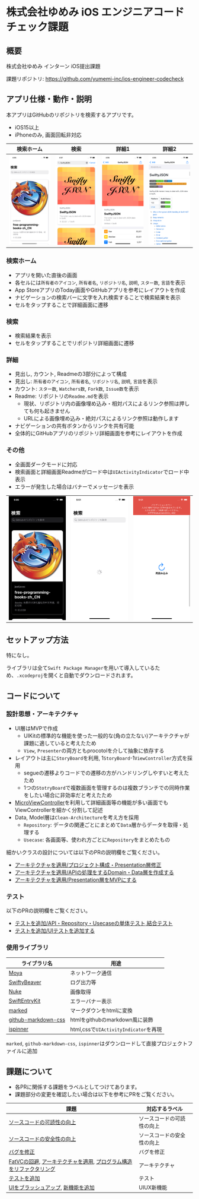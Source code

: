 # 株式会社ゆめみ iOS エンジニアコードチェック課題

## 概要

株式会社ゆめみ インターン iOS提出課題

課題リポジトリ: https://github.com/yumemi-inc/ios-engineer-codecheck

## アプリ仕様・動作・説明

本アプリはGitHubのリポジトリを検索するアプリです。

- iOS15以上
- iPhoneのみ, 画面回転非対応

| 検索ホーム | 検索 | 詳細1 | 詳細2 |
| ------ | ------ | ------ | ------ |
| ![](README_Images/Home.png) | ![](README_Images/Search.png)  | ![](README_Images/Detail.png) |![](README_Images/Detail_Readme.png)  |

### 検索ホーム
- アプリを開いた直後の画面
- 各セルには`所有者のアイコン`, `所有者名`, `リポジトリ名`, `説明`, `スター数`, `言語`を表示
- App StoreアプリのToday画面やGitHubアプリを参考にレイアウトを作成
- ナビゲーションの検索バーに文字を入れ検索することで検索結果を表示
- セルをタップすることで詳細画面に遷移

### 検索
- 検索結果を表示
- セルをタップすることでリポジトリ詳細画面に遷移

### 詳細
- 見出し, カウント, Readmeの3部分によって構成
- 見出し: `所有者のアイコン`, `所有者名`, `リポジトリ名`, `説明`, `言語`を表示
- カウント: `スター数`, `Watchers数`, `Fork数`, `Issue数`を表示
- Readme: リポジトリの`Readme.md`を表示
    - 現状、リポジトリ内の画像埋め込み・相対パスによるリンク参照は押しても何も起きません
    - URLによる画像埋め込み・絶対パスによるリンク参照は動作します
- ナビゲーションの共有ボタンからリンクを共有可能
- 全体的にGitHubアプリのリポジトリ詳細画面を参考にレイアウトを作成

### その他
- 全画面ダークモードに対応
- 検索画面と詳細画面Readmeがロード中は`UIActivityIndicator`でロード中表示
- エラーが発生した場合はバナーでメッセージを表示

|  |  | |
| ------ | ------ | ------- |
| ![](README_Images/DarkMode.png) | ![](README_Images/Loading.png) | ![](README_Images/Error.png) |

## セットアップ方法

特になし。

ライブラリは全て`Swift Package Manager`を用いて導入しているため、`.xcodeproj`を開くと自動でダウンロードされます。

## コードについて
### 設計思想・アーキテクチャ

- UI層はMVPで作成
    - UIKitの標準的な機能を使った一般的な(角の立たない)アーキテクチャが課題に適していると考えたため
    - `View`, `Presenter`の両方ともprocotolを介して抽象に依存する
- レイアウトは主に`StoryBoard`を利用, 1`StoryBoard`-1`ViewController`方式を採用
    - segueの遷移よりコードでの遷移の方がハンドリングしやすいと考えたため
    - 1つの`StotryBoard`で複数画面を管理するのは複数ブランチでの同時作業をしたい場合に非効率だと考えたため
- [MicroViewController](https://fortee.jp/iosdc-japan-2018/proposal/ef7c210d-d4dc-4a91-9601-e9d1edba441a)を利用して詳細画面等の機能が多い画面でもViewControllerを細かく分割して記述
- Data, Model層は`Clean-Architecture`を考え方を採用
    - `Repository`: データの関連ごとにまとめて`Data`層からデータを取得・処理する
    - `Usecase`: 各画面等、使われ方ごとに`Repository`をまとめたもの

細かいクラスの設計については以下のPRの説明欄をご覧ください。

- [アーキテクチャを適用/プロジェクト構成・Presentation層修正](https://github.com/kntkymt/yumemi-ios-engineer-codecheck/pull/4)
- [アーキテクチャを適用/APIの処理をするDomain・Data層を作成する](https://github.com/kntkymt/yumemi-ios-engineer-codecheck/pull/5)
- [アーキテクチャを適用/Presentation層をMVPにする](https://github.com/kntkymt/yumemi-ios-engineer-codecheck/pull/6)

### テスト

以下のPRの説明欄をご覧ください。

- [テストを追加/API・Repository・Usecaseの単体テスト,結合テスト](https://github.com/kntkymt/yumemi-ios-engineer-codecheck/pull/17)
- [テストを追加/UIテストを追加する](https://github.com/kntkymt/yumemi-ios-engineer-codecheck/pull/18)

### 使用ライブラリ

| ライブラリ名 | 用途 |
| ------ | ------ |
| [Moya](https://github.com/Moya/Moya.git) | ネットワーク通信 |
| [SwiftyBeaver](https://github.com/SwiftyBeaver/SwiftyBeaver.git) | ログ出力等 |
| [Nuke](https://github.com/kean/Nuke.git) | 画像取得 |
| [SwiftEntryKit](https://github.com/huri000/SwiftEntryKit.git) | エラーバナー表示 |
| [marked](https://github.com/markedjs/marked) | マークダウンをhtmlに変換 |
| [github-markdown-css](https://github.com/sindresorhus/github-markdown-css) | htmlをgithubのmarkdown風に装飾 |
| [ispinner](https://github.com/swordray/ispinner) | html,cssで`UIActivityIndicator`を再現 |

`marked`, `github-markdown-css`, `ispinner`はダウンロードして直接プロジェクトファイルに追加

## 課題について

- 各PRに関係する課題をラベルとしてつけてあります。
- 課題部分の変更を確認したい場合は以下を参考にPRをご覧ください。

| 課題 | 対応するラベル |
| ------ | ------ |
| [ソースコードの可読性の向上](https://github.com/yumemi-inc/ios-engineer-codecheck/issues/2) | ソースコードの可読性の向上 |
| [ソースコードの安全性の向上](https://github.com/yumemi-inc/ios-engineer-codecheck/issues/3) | ソースコードの安全性の向上 |
| [バグを修正](https://github.com/yumemi-inc/ios-engineer-codecheck/issues/4) | バグを修正 |
| [FatVCの回避](https://github.com/yumemi-inc/ios-engineer-codecheck/issues/5), [アーキテクチャを適用](https://github.com/yumemi-inc/ios-engineer-codecheck/issues/7), [プログラム構造をリファクタリング](https://github.com/yumemi-inc/ios-engineer-codecheck/issues/6) | アーキテクチャ |
| [テストを追加](https://github.com/yumemi-inc/ios-engineer-codecheck/issues/10) | テスト |
| [UIをブラッシュアップ](https://github.com/yumemi-inc/ios-engineer-codecheck/issues/8), [新機能を追加](https://github.com/yumemi-inc/ios-engineer-codecheck/issues/9) | UIUX新機能  |

